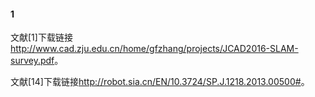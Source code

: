 #### 1
文献[1]下载链接<http://www.cad.zju.edu.cn/home/gfzhang/projects/JCAD2016-SLAM-survey.pdf>。

文献[14]下载链接<http://robot.sia.cn/EN/10.3724/SP.J.1218.2013.00500#>。

